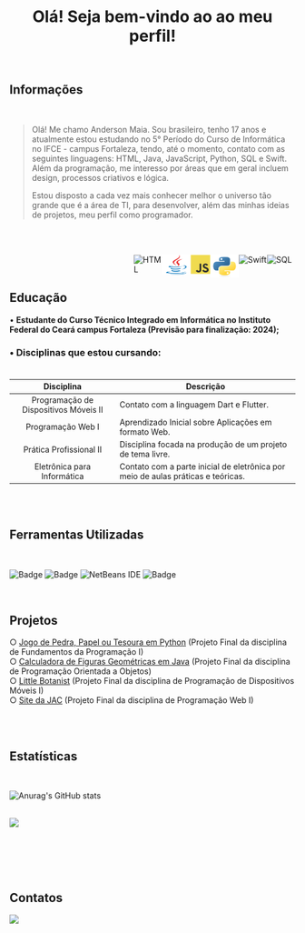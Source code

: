 <h1 align="center"> Olá! Seja bem-vindo ao ao meu perfil! </h1>

⠀⠀⠀⠀ 
## Informações 

<br>

>  Olá! Me chamo Anderson Maia. Sou brasileiro, tenho 17 anos e atualmente estou estudando no 5° Período do Curso de Informática no IFCE - campus Fortaleza, tendo, até o momento, contato com as seguintes linguagens: HTML, Java, JavaScript, Python, SQL e Swift. Além da programação, me interesso por áreas que em geral incluem design, processos criativos e lógica. <p> Estou disposto a cada vez mais conhecer melhor o universo tão grande que é a área de TI, para desenvolver, além  das minhas ideias de projetos, meu perfil como programador. </p>

<br> <br>


<img align="right" alt="SQL" height="40" width="50" src="https://cdn.jsdelivr.net/gh/devicons/devicon/icons/sqlite/sqlite-original.svg" />

<img align="right" alt="Swift" height="40" width="50" src="https://cdn.jsdelivr.net/gh/devicons/devicon/icons/swift/swift-original.svg" />

<img align="right" alt="Python" height="40" width="50" src="https://raw.githubusercontent.com/devicons/devicon/master/icons/python/python-original.svg">

<img align="right" alt="Javascript" height="34" width="35" src="https://raw.githubusercontent.com/devicons/devicon/master/icons/javascript/javascript-original.svg">

<img align="right" alt="Java" height="35" width="50" src="https://raw.githubusercontent.com/devicons/devicon/master/icons/java/java-original.svg">

<img align="right" alt="HTML" height="40" width="50" src="https://cdn.jsdelivr.net/gh/devicons/devicon/icons/html5/html5-original.svg">


<br> <br>

## Educação 




• **Estudante do Curso Técnico Integrado em Informática no Instituto Federal do Ceará campus Fortaleza (Previsão para finalização: 2024);** <br> 



### • Disciplinas que estou cursando: <br> <br>

<div align="center">
 
| Disciplina | Descrição | 
| :--------: | -------- |
| Programação de Dispositivos Móveis II | Contato com a linguagem Dart e Flutter. |
| Programação Web I | Aprendizado Inicial sobre Aplicações em formato Web. |
| Prática Profissional II | Disciplina focada na produção de um projeto de tema livre. |
| Eletrônica para Informática |  Contato com a parte inicial de eletrônica por meio de aulas práticas e teóricas. |

</div>

<br> <br>


## Ferramentas Utilizadas
<br>

![Badge](https://img.shields.io/badge/replit-667881?style=for-the-badge&logo=replit&logoColor=white)
![Badge](https://img.shields.io/badge/Canva-%2300C4CC.svg?&style=for-the-badge&logo=Canva&logoColor=white)
![NetBeans IDE](https://img.shields.io/badge/NetBeansIDE-1B6AC6.svg?style=for-the-badge&logo=apache-netbeans-ide&logoColor=white)
![Badge](https://img.shields.io/badge/Eclipse-2C2255?style=for-the-badge&logo=eclipse&logoColor=white)

<br>

## Projetos

○ [Jogo de Pedra, Papel ou Tesoura em Python](https://github.com/TheAnders007/Pedra-Papel-ou-Tesoura-) (Projeto Final da disciplina de Fundamentos da Programação I)
<br>
○ [Calculadora de Figuras Geométricas em Java](https://github.com/TheAnders007/ProjetoFinalPOO) (Projeto Final da disciplina de Programação Orientada a Objetos)
<br>
○ [Little Botanist](https://github.com/TheAnders007/ProjetosAcademy/tree/main/AppFinal) (Projeto Final da disciplina de Programação de Dispositivos Móveis I)
<br>
○ [Site da JAC](https://github.com/TheAnders007/ProjetoWeb-JAC) (Projeto Final da disciplina de Programação Web I)


<br><br>

## Estatísticas

<br>

![Anurag's GitHub stats](https://github-readme-stats-sigma-five.vercel.app/api?username=TheAnders007&show_icons=true&theme=dark) 

<br>

<img height="187em" src="https://github-readme-stats-sigma-five.vercel.app/api/top-langs/?username=TheAnders007&layout=compact&langs_count=7&theme=dark"/>

<br> <br>

<br>

## Contatos

<div align="left">
<a href = "mailto:andersonmaiast@gmail.com"><img src="https://img.shields.io/badge/Gmail-D14836?style=for-the-badge&logo=gmail&logoColor=white" target="_blank"></a>
 
 
  
